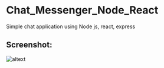 # Chat_Messenger_Node_React
Simple chat application using Node js, react, express
## Screenshot:

![altext]()
